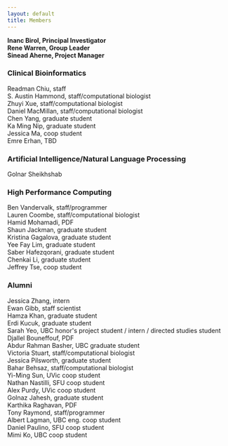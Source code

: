 ```yaml
---
layout: default
title: Members
---
```


**Inanc Birol, Principal Investigator**  
**Rene Warren, Group Leader**  
**Sinead Aherne, Project Manager**

### **Clinical Bioinformatics**
Readman Chiu, staff  
S. Austin Hammond, staff/computational biologist  
Zhuyi Xue, staff/computational biologist  
Daniel MacMillan, staff/computational biologist  
Chen Yang, graduate student  
Ka Ming Nip, graduate student  
Jessica Ma, coop student  
Emre Erhan, TBD

### **Artificial Intelligence/Natural Language Processing**
Golnar Sheikhshab

### **High Performance Computing**
Ben Vandervalk, staff/programmer  
Lauren Coombe, staff/computational biologist  
Hamid Mohamadi, PDF  
Shaun Jackman, graduate student  
Kristina Gagalova, graduate student  
Yee Fay Lim, graduate student  
Saber Hafezqorani, graduate student  
Chenkai Li, graduate student  
Jeffrey Tse, coop student

### **Alumni**
Jessica Zhang, intern  
Ewan Gibb, staff scientist  
Hamza Khan, graduate student  
Erdi Kucuk, graduate student  
Sarah Yeo, UBC honor's project student / intern / directed studies student  
Djallel Bouneffouf, PDF  
Abdur Rahman Basher, UBC graduate student  
Victoria Stuart, staff/computational biologist  
Jessica Pilsworth, graduate student  
Bahar Behsaz, staff/computational biologist  
Yi-Ming Sun, UVic coop student  
Nathan Nastilli, SFU coop student  
Alex Purdy, UVic coop student  
Golnaz Jahesh, graduate student  
Karthika Raghavan, PDF  
Tony Raymond, staff/programmer  
Albert Lagman, UBC eng. coop student  
Daniel Paulino, SFU coop student  
Mimi Ko, UBC coop student  
